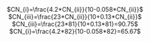 <div align="center"> 
$CN_{i}=\frac{4.2*CN_{ii}}{10-0.058*CN_{ii}}$ 
</div>

<div align="center"> 
$CN_{iii}=\frac{23*CN_{ii}}{10+0.13*CN_{ii}}$ 
</div>

<div align="center"> 
$CN_{iii}=\frac{23*81}{10+0.13*81}=90.75$ 
</div>

<div align="center"> 
$CN_{i}=\frac{4.2*82}{10-0.058*82}=65.67$ 
</div>
